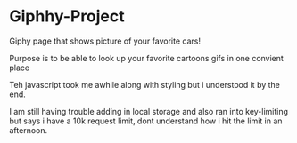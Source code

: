 # Giphhy-Project
Giphy page that shows picture of your favorite cars!


Purpose is to be able to look up your favorite cartoons gifs in one convient place

Teh javascript took me awhile along with styling but i understood it by the end.

I am still having trouble adding in local storage and also ran into key-limiting but says i have a 10k request limit, dont understand how i hit the limit in an afternoon.
